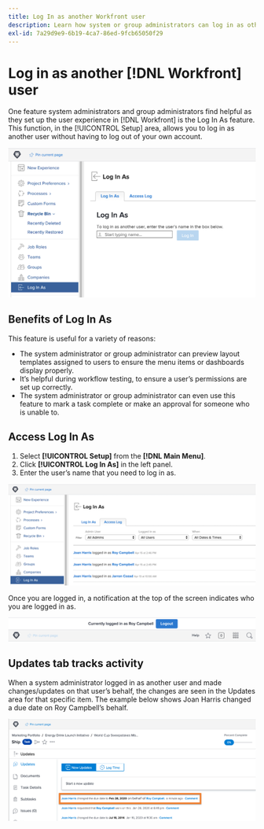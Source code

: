 ```yaml
---
title: Log In as another Workfront user
description: Learn how system or group administrators can log in as other Adobe Workfront users to test system settings, layout templates, reports, etc.
exl-id: 7a29d9e9-6b19-4ca7-86ed-9fcb65050f29
---
```

# Log in as another [!DNL Workfront] user

One feature system administrators and group administrators find helpful as they set up the user experience in [!DNL Workfront] is the Log In As feature. This function, in the [!UICONTROL Setup] area, allows you to log in as another user without having to log out of your own account.

![[!UICONTROL Log In As] page in [!UICONTROL Setup] area](assets/admin-fund-log-in-as-1.png)

## Benefits of Log In As

This feature is useful for a variety of reasons:

* The system administrator or group administrator can preview layout templates assigned to users to ensure the menu items or dashboards display properly.
* It’s helpful during workflow testing, to ensure a user’s permissions are set up correctly.
* The system administrator or group administrator can even use this feature to mark a task complete or make an approval for someone who is unable to.

## Access Log In As

1. Select **[!UICONTROL Setup]** from the **[!DNL Main Menu]**.
1. Click **[!UICONTROL Log In As]** in the left panel.
1. Enter the user’s name that you need to log in as.

![[!UICONTROL Access Log] tab on [!UICONTROL Log In As] page](assets/admin-fund-log-in-as-3.png)

Once you are logged in, a notification at the top of the screen indicates who you are logged in as.

![[!UICONTROL Currently logged in as] message at top of [!DNL Workfront] window](assets/admin-fund-log-in-as-2.png)

## Updates tab tracks activity

When a system administrator logged in as another user and made changes/updates on that user’s behalf, the changes are seen in the Updates area for that specific item. The example below shows Joan Harris changed a due date on Roy Campbell’s behalf.

![[!UICONTROL Updates] section](assets/admin-fund-log-in-as-4.png)
